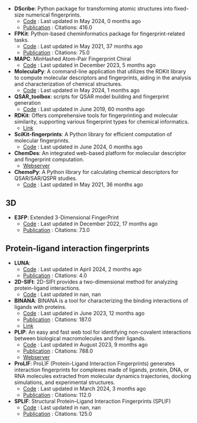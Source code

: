 - **DScribe**: Python package for transforming atomic structures into fixed-size numerical fingerprints.
	- [Code](https://github.com/SINGROUP/dscribe) : Last updated in May 2024, 0 months ago
	- [Publication](https://doi.org/10.1016/j.cpc.2019.106949) : Citations: 416.0
- **FPKit**: Python-based cheminformatics package for fingerprint-related tasks.
	- [Code](https://github.com/davidbajusz/fpkit) : Last updated in May 2021, 37 months ago
	- [Publication](https://doi.org/10.1186/s13321-018-0302-y) : Citations: 75.0
- **MAPC**: MinHashed Atom-Pair Fingerprint Chiral
	- [Code](https://github.com/reymond-group/mapchiral) : Last updated in December 2023, 5 months ago
- **MoleculaPy**: A command-line application that utilizes the RDKit library to compute molecular descriptors and fingerprints, aiding in the analysis and characterization of chemical structures.
	- [Code](https://github.com/kamilpytlak/MoleculaPy) : Last updated in May 2024, 1 months ago
- **QSAR_toolbox**: scripts for QSAR model building and fingerprint generation
	- [Code](https://github.com/iwatobipen/QSAR_TOOLBOX) : Last updated in June 2019, 60 months ago
- **RDKit**: Offers comprehensive tools for fingerprinting and molecular similarity, supporting various fingerprint types for chemical informatics.
	- [Link](https://www.rdkit.org/docs/GettingStartedInPython.html#fingerprinting-and-molecular-similarity)
- **SciKit-fingerprints**: A Python library for efficient computation of molecular fingerprints.
	- [Code](https://github.com/Arch4ngel21/scikit-fingerprints) : Last updated in June 2024, 0 months ago
- **ChemDes**: An integrated web-based platform for molecular descriptor and fingerprint computation.
	- [Webserver](http://www.scbdd.com/chemdes/)
- **ChemoPy**: A Python library for calculating chemical descriptors for QSAR/SAR/QSPR studies.
	- [Code](https://github.com/ifyoungnet/Chemopy?tab=readme-ov-file) : Last updated in May 2021, 36 months ago

## **3D**
- **E3FP**: Extended 3-Dimensional FingerPrint
	- [Code](https://github.com/keiserlab/e3fp) : Last updated in December 2022, 17 months ago
	- [Publication](http://dx.doi.org/10.1021/acs.jmedchem.7b00696) : Citations: 73.0

## **Protein-ligand interaction fingerprints**
- **LUNA**: 
	- [Code](https://github.com/keiserlab/LUNA) : Last updated in April 2024, 2 months ago
	- [Publication](https://doi.org/10.1101/2022.05.25.493419) : Citations: 4.0
- **2D-SIFt**: 2D-SIFt provides a two-dimensional method for analyzing protein-ligand interactions.
	- [Code](https://bitbucket.org/zchl/sift2d/src/master/) : Last updated in nan, nan
- **BINANA**: BINANA is a tool for characterizing the binding interactions of ligands with proteins.
	- [Code](https://github.com/durrantlab/binana/) : Last updated in June 2023, 12 months ago
	- [Publication](https://doi.org/10.1016%2Fj.jmgm.2011.01.004) : Citations: 187.0
	- [Link](https://durrantlab.pitt.edu/binana-download/)
- **PLIP**: An easy and fast web tool for identifying non-covalent interactions between biological macromolecules and their ligands.
	- [Code](https://github.com/pharmai/plip) : Last updated in August 2023, 9 months ago
	- [Publication](https://doi.org/10.1093/nar/gkab294) : Citations: 788.0
	- [Webserver](https://plip-tool.biotec.tu-dresden.de/plip-web/plip/index)
- **ProLIF**: ProLIF (Protein-Ligand Interaction Fingerprints) generates interaction fingerprints for complexes made of ligands, protein, DNA, or RNA molecules extracted from molecular dynamics trajectories, docking simulations, and experimental structures.
	- [Code](https://github.com/chemosim-lab/ProLIF) : Last updated in March 2024, 3 months ago
	- [Publication](https://doi.org/10.1186/s13321-021-00548-6) : Citations: 112.0
- **SPLIF**: Structural Protein–Ligand Interaction Fingerprints (SPLIF)
	- [Code](https://oddt.readthedocs.io/en/latest/rst/oddt.html#oddt.fingerprints.SPLIF) : Last updated in nan, nan
	- [Publication](https://doi.org/10.1021%2Fci500319f) : Citations: 125.0
